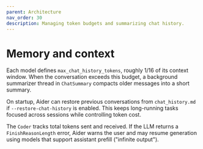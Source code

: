 ```yaml
---
parent: Architecture
nav_order: 30
description: Managing token budgets and summarizing chat history.
---
```


# Memory and context

Each model defines `max_chat_history_tokens`, roughly 1/16 of its context window.
When the conversation exceeds this budget, a background summarizer thread in
`ChatSummary` compacts older messages into a short summary.

On startup, Aider can restore previous conversations from `chat_history.md` if
`--restore-chat-history` is enabled. This keeps long-running tasks focused across
sessions while controlling token cost.

The `Coder` tracks total tokens sent and received. If the LLM returns a
`FinishReasonLength` error, Aider warns the user and may resume generation using
models that support assistant prefill ("infinite output").
